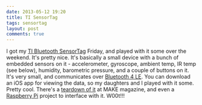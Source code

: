 ```yaml
---
date: 2013-05-12 19:20
title: TI SensorTag
tags: sensortag
layout: post
comments: true
---
```

I got my [TI Bluetooth SensorTag](http://processors.wiki.ti.com/index.php/Bluetooth_SensorTag) Friday, and played with it some over the weekend. It's pretty nice. It's basically a small device with a bunch of embedded sensors on it - accelerometer, gyroscope, ambient temp, IR temp (see below), humidity, barometric pressure, and a couple of buttons on it. It's very small, and communicates over [Bluetooth 4 LE](http://en.wikipedia.org/wiki/Bluetooth_low_energy). You can download an iOS app for viewing the data, so my daughters and I played with it some. Pretty cool. There's a [teardown of it](http://blog.makezine.com/2013/04/18/teardown-of-the-ti-sensortag) at MAKE magazine, and even a [Raspberry Pi](http://mike.saunby.net/2013/04/raspberry-pi-and-ti-cc2541-sensortag.html) project to interface with it. W00t!!!
